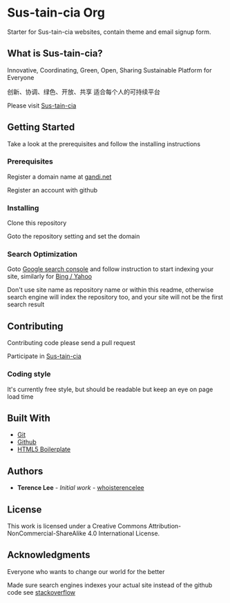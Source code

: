 # Sus-tain-cia Org

Starter for Sus-tain-cia websites, contain theme and email signup form.

## What is Sus-tain-cia?

Innovative, Coordinating, Green, Open, Sharing Sustainable Platform for Everyone

创新、协调、绿色、开放、共享 适合每个人的可持续平台

Please visit [Sus-tain-cia](https://sustaincia.com)

## Getting Started

Take a look at the prerequisites and follow the installing instructions

### Prerequisites

Register a domain name at [gandi.net](https://gandi.net)

Register an account with github

### Installing

Clone this repository

Goto the repository setting and set the domain

### Search Optimization

Goto [Google search console](https://search.google.com/search-console/about) and follow instruction to start indexing your site, similarly for [Bing / Yahoo](https://www.bing.com/toolbox/webmaster/)

Don't use site name as repository name or within this readme, otherwise search engine will index the repository too, and your site will not be the first search result

## Contributing

Contributing code please send a pull request

Participate in [Sus-tain-cia](https://sustaincia.com)

### Coding style

It's currently free style, but should be readable but keep an eye on page load time

## Built With

* [Git](https://git-scm.com/)
* [Github](https://github.io/)
* [HTML5 Boilerplate](https://html5boilerplate.com/)

## Authors

* **Terence Lee** - *Initial work* - [whoisterencelee](https://github.com/whoisterencelee)

## License

This work is licensed under a Creative Commons Attribution-NonCommercial-ShareAlike 4.0 International License.

## Acknowledgments

Everyone who wants to change our world for the better

Made sure search engines indexes your actual site instead of the github code see [stackoverflow](https://stackoverflow.com/questions/15844905/how-to-stop-google-indexing-my-github-repository)
